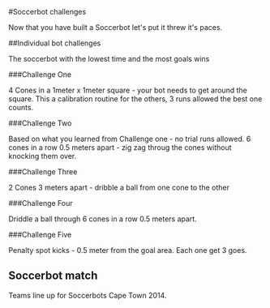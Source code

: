 
#Soccerbot challenges

Now that you have built a Soccerbot let's put it threw it's paces.

##Individual bot challenges

The soccerbot with the lowest time and the most goals wins

###Challenge One

4 Cones in a 1meter x 1meter square - your bot needs to get around the square.
This a calibration routine for the others, 3 runs allowed the best one counts.

###Challenge Two

Based on what you learned from Challenge one - no trial runs allowed.
6 cones in a row 0.5 meters apart - zig zag throug the cones without knocking them over.

###Challenge Three

2 Cones 3 meters apart - dribble a ball from one cone to the other

###Challenge Four

Driddle a ball through 6 cones in a row 0.5 meters apart. 

###Challenge Five

Penalty spot kicks - 0.5 meter from the goal area.
Each one get 3 goes.

## Soccerbot match

Teams line up for Soccerbots Cape Town 2014.
